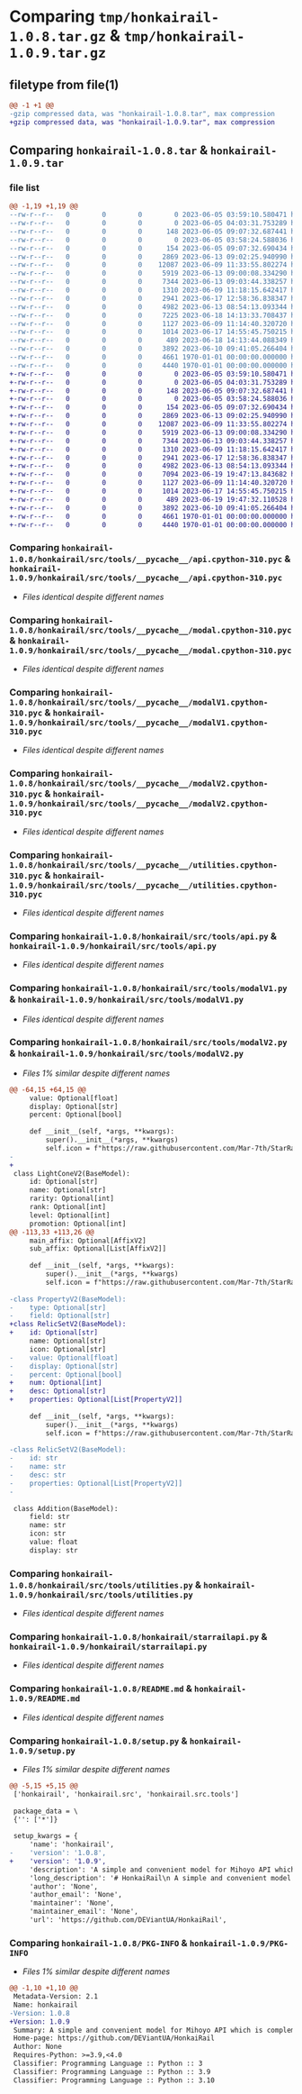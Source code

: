 # Comparing `tmp/honkairail-1.0.8.tar.gz` & `tmp/honkairail-1.0.9.tar.gz`

## filetype from file(1)

```diff
@@ -1 +1 @@
-gzip compressed data, was "honkairail-1.0.8.tar", max compression
+gzip compressed data, was "honkairail-1.0.9.tar", max compression
```

## Comparing `honkairail-1.0.8.tar` & `honkairail-1.0.9.tar`

### file list

```diff
@@ -1,19 +1,19 @@
--rw-r--r--   0        0        0        0 2023-06-05 03:59:10.580471 honkairail-1.0.8/honkairail/__init__.py
--rw-r--r--   0        0        0        0 2023-06-05 04:03:31.753289 honkairail-1.0.8/honkairail/src/__init__.py
--rw-r--r--   0        0        0      148 2023-06-05 09:07:32.687441 honkairail-1.0.8/honkairail/src/__pycache__/__init__.cpython-310.pyc
--rw-r--r--   0        0        0        0 2023-06-05 03:58:24.588036 honkairail-1.0.8/honkairail/src/tools/__init__.py
--rw-r--r--   0        0        0      154 2023-06-05 09:07:32.690434 honkairail-1.0.8/honkairail/src/tools/__pycache__/__init__.cpython-310.pyc
--rw-r--r--   0        0        0     2869 2023-06-13 09:02:25.940990 honkairail-1.0.8/honkairail/src/tools/__pycache__/api.cpython-310.pyc
--rw-r--r--   0        0        0    12087 2023-06-09 11:33:55.802274 honkairail-1.0.8/honkairail/src/tools/__pycache__/modal.cpython-310.pyc
--rw-r--r--   0        0        0     5919 2023-06-13 09:00:08.334290 honkairail-1.0.8/honkairail/src/tools/__pycache__/modalV1.cpython-310.pyc
--rw-r--r--   0        0        0     7344 2023-06-13 09:03:44.338257 honkairail-1.0.8/honkairail/src/tools/__pycache__/modalV2.cpython-310.pyc
--rw-r--r--   0        0        0     1310 2023-06-09 11:18:15.642417 honkairail-1.0.8/honkairail/src/tools/__pycache__/utilities.cpython-310.pyc
--rw-r--r--   0        0        0     2941 2023-06-17 12:58:36.838347 honkairail-1.0.8/honkairail/src/tools/api.py
--rw-r--r--   0        0        0     4982 2023-06-13 08:54:13.093344 honkairail-1.0.8/honkairail/src/tools/modalV1.py
--rw-r--r--   0        0        0     7225 2023-06-18 14:13:33.708437 honkairail-1.0.8/honkairail/src/tools/modalV2.py
--rw-r--r--   0        0        0     1127 2023-06-09 11:14:40.320720 honkairail-1.0.8/honkairail/src/tools/utilities.py
--rw-r--r--   0        0        0     1014 2023-06-17 14:55:45.750215 honkairail-1.0.8/honkairail/starrailapi.py
--rw-r--r--   0        0        0      489 2023-06-18 14:13:44.088349 honkairail-1.0.8/pyproject.toml
--rw-r--r--   0        0        0     3892 2023-06-10 09:41:05.266404 honkairail-1.0.8/README.md
--rw-r--r--   0        0        0     4661 1970-01-01 00:00:00.000000 honkairail-1.0.8/setup.py
--rw-r--r--   0        0        0     4440 1970-01-01 00:00:00.000000 honkairail-1.0.8/PKG-INFO
+-rw-r--r--   0        0        0        0 2023-06-05 03:59:10.580471 honkairail-1.0.9/honkairail/__init__.py
+-rw-r--r--   0        0        0        0 2023-06-05 04:03:31.753289 honkairail-1.0.9/honkairail/src/__init__.py
+-rw-r--r--   0        0        0      148 2023-06-05 09:07:32.687441 honkairail-1.0.9/honkairail/src/__pycache__/__init__.cpython-310.pyc
+-rw-r--r--   0        0        0        0 2023-06-05 03:58:24.588036 honkairail-1.0.9/honkairail/src/tools/__init__.py
+-rw-r--r--   0        0        0      154 2023-06-05 09:07:32.690434 honkairail-1.0.9/honkairail/src/tools/__pycache__/__init__.cpython-310.pyc
+-rw-r--r--   0        0        0     2869 2023-06-13 09:02:25.940990 honkairail-1.0.9/honkairail/src/tools/__pycache__/api.cpython-310.pyc
+-rw-r--r--   0        0        0    12087 2023-06-09 11:33:55.802274 honkairail-1.0.9/honkairail/src/tools/__pycache__/modal.cpython-310.pyc
+-rw-r--r--   0        0        0     5919 2023-06-13 09:00:08.334290 honkairail-1.0.9/honkairail/src/tools/__pycache__/modalV1.cpython-310.pyc
+-rw-r--r--   0        0        0     7344 2023-06-13 09:03:44.338257 honkairail-1.0.9/honkairail/src/tools/__pycache__/modalV2.cpython-310.pyc
+-rw-r--r--   0        0        0     1310 2023-06-09 11:18:15.642417 honkairail-1.0.9/honkairail/src/tools/__pycache__/utilities.cpython-310.pyc
+-rw-r--r--   0        0        0     2941 2023-06-17 12:58:36.838347 honkairail-1.0.9/honkairail/src/tools/api.py
+-rw-r--r--   0        0        0     4982 2023-06-13 08:54:13.093344 honkairail-1.0.9/honkairail/src/tools/modalV1.py
+-rw-r--r--   0        0        0     7094 2023-06-19 19:47:13.843682 honkairail-1.0.9/honkairail/src/tools/modalV2.py
+-rw-r--r--   0        0        0     1127 2023-06-09 11:14:40.320720 honkairail-1.0.9/honkairail/src/tools/utilities.py
+-rw-r--r--   0        0        0     1014 2023-06-17 14:55:45.750215 honkairail-1.0.9/honkairail/starrailapi.py
+-rw-r--r--   0        0        0      489 2023-06-19 19:47:32.110528 honkairail-1.0.9/pyproject.toml
+-rw-r--r--   0        0        0     3892 2023-06-10 09:41:05.266404 honkairail-1.0.9/README.md
+-rw-r--r--   0        0        0     4661 1970-01-01 00:00:00.000000 honkairail-1.0.9/setup.py
+-rw-r--r--   0        0        0     4440 1970-01-01 00:00:00.000000 honkairail-1.0.9/PKG-INFO
```

### Comparing `honkairail-1.0.8/honkairail/src/tools/__pycache__/api.cpython-310.pyc` & `honkairail-1.0.9/honkairail/src/tools/__pycache__/api.cpython-310.pyc`

 * *Files identical despite different names*

### Comparing `honkairail-1.0.8/honkairail/src/tools/__pycache__/modal.cpython-310.pyc` & `honkairail-1.0.9/honkairail/src/tools/__pycache__/modal.cpython-310.pyc`

 * *Files identical despite different names*

### Comparing `honkairail-1.0.8/honkairail/src/tools/__pycache__/modalV1.cpython-310.pyc` & `honkairail-1.0.9/honkairail/src/tools/__pycache__/modalV1.cpython-310.pyc`

 * *Files identical despite different names*

### Comparing `honkairail-1.0.8/honkairail/src/tools/__pycache__/modalV2.cpython-310.pyc` & `honkairail-1.0.9/honkairail/src/tools/__pycache__/modalV2.cpython-310.pyc`

 * *Files identical despite different names*

### Comparing `honkairail-1.0.8/honkairail/src/tools/__pycache__/utilities.cpython-310.pyc` & `honkairail-1.0.9/honkairail/src/tools/__pycache__/utilities.cpython-310.pyc`

 * *Files identical despite different names*

### Comparing `honkairail-1.0.8/honkairail/src/tools/api.py` & `honkairail-1.0.9/honkairail/src/tools/api.py`

 * *Files identical despite different names*

### Comparing `honkairail-1.0.8/honkairail/src/tools/modalV1.py` & `honkairail-1.0.9/honkairail/src/tools/modalV1.py`

 * *Files identical despite different names*

### Comparing `honkairail-1.0.8/honkairail/src/tools/modalV2.py` & `honkairail-1.0.9/honkairail/src/tools/modalV2.py`

 * *Files 1% similar despite different names*

```diff
@@ -64,15 +64,15 @@
     value: Optional[float]
     display: Optional[str]
     percent: Optional[bool]
 
     def __init__(self, *args, **kwargs):
         super().__init__(*args, **kwargs)
         self.icon = f"https://raw.githubusercontent.com/Mar-7th/StarRailRes/master/{self.icon}"
-
+        
 class LightConeV2(BaseModel):
     id: Optional[str]
     name: Optional[str]
     rarity: Optional[int]
     rank: Optional[int]
     level: Optional[int]
     promotion: Optional[int]
@@ -113,33 +113,26 @@
     main_affix: Optional[AffixV2]
     sub_affix: Optional[List[AffixV2]]
 
     def __init__(self, *args, **kwargs):
         super().__init__(*args, **kwargs)
         self.icon = f"https://raw.githubusercontent.com/Mar-7th/StarRailRes/master/{self.icon}"
 
-class PropertyV2(BaseModel):
-    type: Optional[str]
-    field: Optional[str]
+class RelicSetV2(BaseModel):
+    id: Optional[str]
     name: Optional[str]
     icon: Optional[str]
-    value: Optional[float]
-    display: Optional[str]
-    percent: Optional[bool]
+    num: Optional[int]
+    desc: Optional[str]
+    properties: Optional[List[PropertyV2]]
 
     def __init__(self, *args, **kwargs):
         super().__init__(*args, **kwargs)
         self.icon = f"https://raw.githubusercontent.com/Mar-7th/StarRailRes/master/{self.icon}"
 
-class RelicSetV2(BaseModel):
-    id: str
-    name: str
-    desc: str
-    properties: Optional[List[PropertyV2]]
-
 
 class Addition(BaseModel):
     field: str
     name: str
     icon: str
     value: float
     display: str
```

### Comparing `honkairail-1.0.8/honkairail/src/tools/utilities.py` & `honkairail-1.0.9/honkairail/src/tools/utilities.py`

 * *Files identical despite different names*

### Comparing `honkairail-1.0.8/honkairail/starrailapi.py` & `honkairail-1.0.9/honkairail/starrailapi.py`

 * *Files identical despite different names*

### Comparing `honkairail-1.0.8/README.md` & `honkairail-1.0.9/README.md`

 * *Files identical despite different names*

### Comparing `honkairail-1.0.8/setup.py` & `honkairail-1.0.9/setup.py`

 * *Files 1% similar despite different names*

```diff
@@ -5,15 +5,15 @@
 ['honkairail', 'honkairail.src', 'honkairail.src.tools']
 
 package_data = \
 {'': ['*']}
 
 setup_kwargs = {
     'name': 'honkairail',
-    'version': '1.0.8',
+    'version': '1.0.9',
     'description': 'A simple and convenient model for Mihoyo API which is complemented by other resources',
     'long_description': '# HonkaiRail\n A simple and convenient model for Mihoyo API which is complemented by other resources\n\n\n## Install:\n\n```\npip install honkairail\n```\n\n## Uses:\n``` py\nfrom honkairail import starrailapi\nimport asyncio\n\n#The sample code below matches version 1 (v = 1), but you can set it to 1 or 2. The second version is newer and contains a bit more data.\nasync def main(uid,lang):\n    r = starrailapi.StarRailApi(lang, v = 1)\n    data = await r.get_full_data(uid)\n    print(data)\n\nasyncio.run(main(700649319,"en"))\n```\n\n## Usage example:\n\n```py\nfrom honkairail import starrailapi\nimport asyncio\n\n\nasync def main(uid,lang):\n    r = starrailapi.StarRailApi(lang)\n    data = await r.get_full_data(uid)\n    print("====Player====")\n    print(f"Name: {data.player.name}")\n    print(f"UID: {data.player.uid}")\n    print(f"Level: {data.player.level}")\n    print(f"World Level: {data.player.worldlevel}")\n    \n    print(f"Friends: {data.player.friends}")\n\n    print(f"Pass Area Progress: {data.player.pass_area_progress}")\n    print(f"Achievement: {data.player.achievement}")\n\n    print(f"Characters: {data.player.characters}")\n    print(f"Light Cone: {data.player.light_cone}")\n\n    print(f"Icon: {data.player.icon}")\n    print(f"Signature: {data.player.signature}")\n    print(\'\\n\\n\')\n    print("====Characters====")\n    for character in data.characters:\n        print(f"Name: {character.name} | {character.id}")\n        print(f"Rarity: {\'★\'*character.rarity}")\n        print(f"LVL: {character.level}")\n        print(f"===={character.rank_text}====")\n        for rank in character.rank_icons:\n            print(f"Icon: {rank.icon}\\nUnlock: {rank.unlock}")\n        print("====Skill====")\n        for skill in character.skill:\n            print(f"Icon: {skill.icon}\\nLVL:{skill.level}")\n        print("=============")\n        if not character.light_cone is None:\n            print(f"Light Cone: {character.light_cone.name}")\n            print(f"Rarity: {\'★\'*character.light_cone.rarity}")\n            print(f"LVL: {character.light_cone.level} | R{character.light_cone.rank}")\n            print(f"Icon: {character.light_cone.icon}")\n            print(f"Portrait: {character.light_cone.portrait}")\n            light_cone = await r.get_light_cone_info(character.light_cone)\n            print(f"ATK: {light_cone.atk} | HP: {light_cone.hp} | DEF: {light_cone.defense}")\n            print(f"Path: {light_cone.patch.name}\\nImage: {light_cone.patch.url}")\n        print("====Stats====")\n        for property in character.property:\n            if property.addition is None:\n                print(f"{property.name}: {property.base}\\nIcon: {property.icon}")\n            else:\n                print(f"{property.name}: {property.base} ({property.addition})\\n==Icon: {property.icon}")\n        print(\'\\n\\n\')\n        print("====Relic====")\n        for i in character.relic:\n            print(f"{character.relic[i].name}: {character.relic[i].level} lvl | {\'★\'*character.relic[i].rarity}")\n            print(f"{character.relic[i].main_property.name}: {character.relic[i].main_property.value}")\n            for sub_property in character.relic[i].sub_property:\n                print(f"=={sub_property.name}: {sub_property.value}\\n====Icon: {sub_property.icon}")\n            print(\'\\n\')\n        print("\\n\\n")\n\nasyncio.run(main(700649319, "en"))\n```\n\n\n### Languages Supported\n| Languege    |  Code   | Languege    |  Code   | Languege    |  Code   |\n|-------------|---------|-------------|---------|-------------|---------|\n|  English    |     en  |  русский    |     ru  |  Chinese    |    chs  |\n|  Tiếng Việt |     vi  |  ไทย        |     th  | Taiwan     |    cn  |\n|  português  |     pt  | 한국어      |     kr  | deutsch    |     de  |\n|  日本語      |     jp  | 中文        |     zh  | español    |     es  |\n|  中文        |     zh  | Indonesian |     id  | français   |     fr  |\n\n',
     'author': 'None',
     'author_email': 'None',
     'maintainer': 'None',
     'maintainer_email': 'None',
     'url': 'https://github.com/DEViantUA/HonkaiRail',
```

### Comparing `honkairail-1.0.8/PKG-INFO` & `honkairail-1.0.9/PKG-INFO`

 * *Files 1% similar despite different names*

```diff
@@ -1,10 +1,10 @@
 Metadata-Version: 2.1
 Name: honkairail
-Version: 1.0.8
+Version: 1.0.9
 Summary: A simple and convenient model for Mihoyo API which is complemented by other resources
 Home-page: https://github.com/DEViantUA/HonkaiRail
 Author: None
 Requires-Python: >=3.9,<4.0
 Classifier: Programming Language :: Python :: 3
 Classifier: Programming Language :: Python :: 3.9
 Classifier: Programming Language :: Python :: 3.10
```

